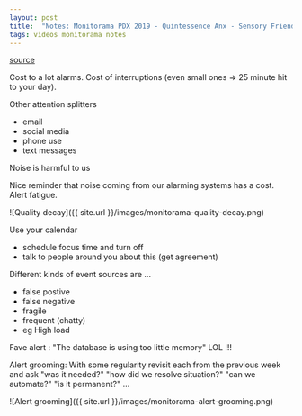 ```yaml
---
layout: post
title:  "Notes: Monitorama PDX 2019 - Quintessence Anx - Sensory Friendly Monitoring"
tags: videos monitorama notes
---
```


[source](https://vimeo.com/341147882)

Cost to a lot alarms. Cost of interruptions (even small ones => 25 minute hit to your day).

Other attention splitters

- email
- social media
- phone use
- text messages

Noise is harmful to us

Nice reminder that noise coming from our alarming systems has a cost. Alert fatigue.

![Quality decay]({{ site.url }}/images/monitorama-quality-decay.png)

Use your calendar

- schedule focus time and turn off
- talk to people around you about this (get agreement)

Different kinds of event sources are ...

- false postive
- false negative
- fragile
- frequent (chatty)
- eg High load

Fave alert : "The database is using too little memory" LOL !!!

Alert grooming: With some regularity revisit each from the previous week and ask "was it needed?" "how did we resolve situation?" "can we automate?" "is it permanent?" ...

![Alert grooming]({{ site.url }}/images/monitorama-alert-grooming.png)
